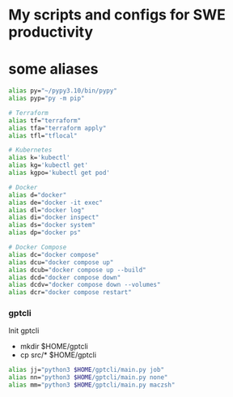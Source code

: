# My scripts and configs for SWE productivity

# some aliases

```bash
alias py="~/pypy3.10/bin/pypy"
alias pyp="py -m pip"

# Terraform
alias tf="terraform"
alias tfa="terraform apply"
alias tfl="tflocal"

# Kubernetes
alias k='kubectl'
alias kg='kubectl get'
alias kgpo='kubectl get pod'

# Docker
alias d="docker"
alias de="docker -it exec"
alias dl="docker log"
alias di="docker inspect"
alias ds="docker system"
alias dp="docker ps"

# Docker Compose
alias dc="docker compose"
alias dcu="docker compose up"
alias dcub="docker compose up --build"
alias dcd="docker compose down"
alias dcdv="docker compose down --volumes"
alias dcr="docker compose restart"
```

### gptcli

Init gptcli
- mkdir $HOME/gptcli
- cp src/* $HOME/gptcli

```bash
alias jj="python3 $HOME/gptcli/main.py job"
alias nn="python3 $HOME/gptcli/main.py none"
alias mm="python3 $HOME/gptcli/main.py maczsh"
```